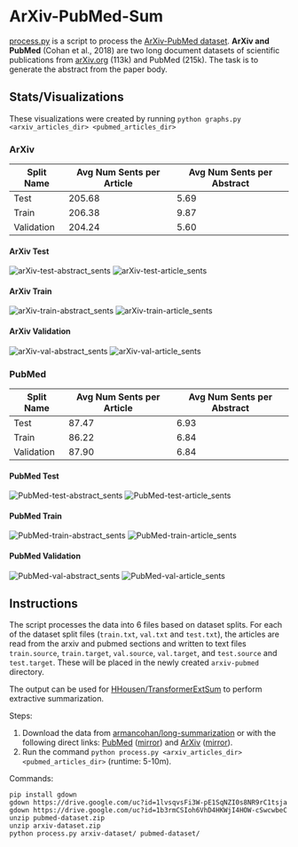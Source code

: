 # ArXiv-PubMed-Sum

[process.py](process.py) is a script to process the [ArXiv-PubMed dataset](https://github.com/armancohan/long-summarization). **ArXiv and PubMed** (Cohan et al., 2018) are two long document datasets of scientific publications from [arXiv.org](http://arxiv.org/) (113k) and PubMed (215k). The task is to generate the abstract from the paper body.

## Stats/Visualizations

These visualizations were created by running `python graphs.py <arxiv_articles_dir> <pubmed_articles_dir>`

### ArXiv

| Split Name | Avg Num Sents per Article | Avg Num Sents per Abstract |
|------------|---------------------------|----------------------------|
| Test       | 205.68                    | 5.69                       |
| Train      | 206.38                    | 9.87                       |
| Validation | 204.24                    | 5.60                       |

#### ArXiv Test

![arXiv-test-abstract_sents](graphs/arXiv-test-abstract_sents.png) ![arXiv-test-article_sents](graphs/arXiv-test-article_sents.png)

#### ArXiv Train

![arXiv-train-abstract_sents](graphs/arXiv-train-abstract_sents.png) ![arXiv-train-article_sents](graphs/arXiv-train-article_sents.png)

#### ArXiv Validation

![arXiv-val-abstract_sents](graphs/arXiv-val-abstract_sents.png) ![arXiv-val-article_sents](graphs/arXiv-val-article_sents.png)

### PubMed

| Split Name | Avg Num Sents per Article | Avg Num Sents per Abstract |
|------------|---------------------------|----------------------------|
| Test       | 87.47                     | 6.93                       |
| Train      | 86.22                     | 6.84                       |
| Validation | 87.90                     | 6.84                       |

#### PubMed Test

![PubMed-test-abstract_sents](graphs/PubMed-test-abstract_sents.png) ![PubMed-test-article_sents](graphs/PubMed-test-article_sents.png)

#### PubMed Train

![PubMed-train-abstract_sents](graphs/PubMed-train-abstract_sents.png) ![PubMed-train-article_sents](graphs/PubMed-train-article_sents.png)

#### PubMed Validation

![PubMed-val-abstract_sents](graphs/PubMed-val-abstract_sents.png) ![PubMed-val-article_sents](graphs/PubMed-val-article_sents.png)

## Instructions

The script processes the data into 6 files based on dataset splits. For each of the dataset split files (`train.txt`, `val.txt` and `test.txt`), the articles are read from the arxiv and pubmed sections and written to text files `train.source`, `train.target`, `val.source`, `val.target`, and `test.source` and `test.target`. These will be placed in the newly created `arxiv-pubmed` directory.

The output can be used for [HHousen/TransformerExtSum](https://github.com/HHousen/TransformerExtSum) to perform extractive summarization.

Steps:

1. Download the data from [armancohan/long-summarization](https://github.com/armancohan/long-summarization) or with the following direct links: [PubMed](https://bit.ly/2VsKNvt) ([mirror](https://bit.ly/2VLPJuh)) and [ArXiv](https://bit.ly/2wWeVpp) ([mirror](https://bit.ly/2VPWnzs)).
2. Run the command `python process.py <arxiv_articles_dir> <pubmed_articles_dir>` (runtime: 5-10m).

Commands:

```
pip install gdown
gdown https://drive.google.com/uc?id=1lvsqvsFi3W-pE1SqNZI0s8NR9rC1tsja
gdown https://drive.google.com/uc?id=1b3rmCSIoh6VhD4HKWjI4HOW-cSwcwbeC
unzip pubmed-dataset.zip
unzip arxiv-dataset.zip
python process.py arxiv-dataset/ pubmed-dataset/
```